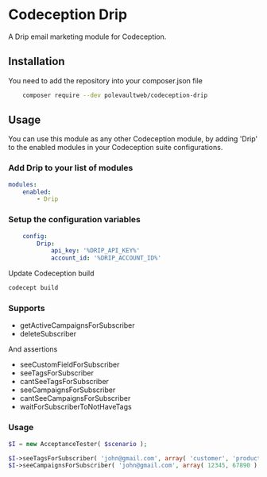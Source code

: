 Codeception Drip
==========

A Drip email marketing module for Codeception.

## Installation
You need to add the repository into your composer.json file

```bash
    composer require --dev polevaultweb/codeception-drip
```

## Usage

You can use this module as any other Codeception module, by adding 'Drip' to the enabled modules in your Codeception suite configurations.

### Add Drip to your list of modules

```yml
modules:
    enabled:
        - Drip
 ```  

### Setup the configuration variables

```yml
    config:
        Drip:
            api_key: '%DRIP_API_KEY%'
            account_id: '%DRIP_ACCOUNT_ID%'
 ```     
 
Update Codeception build
  
  ```bash
  codecept build
  ```
  
### Supports

* getActiveCampaignsForSubscriber
* deleteSubscriber

And assertions

* seeCustomFieldForSubscriber
* seeTagsForSubscriber
* cantSeeTagsForSubscriber
* seeCampaignsForSubscriber
* cantSeeCampaignsForSubscriber
* waitForSubscriberToNotHaveTags

### Usage

```php
$I = new AcceptanceTester( $scenario );

$I->seeTagsForSubscriber( 'john@gmail.com', array( 'customer', 'product-x' ) );
$I->seeCampaignsForSubscriber( 'john@gmail.com', array( 12345, 67890 ) );

```


